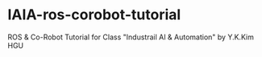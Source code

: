 # IAIA-ros-corobot-tutorial
ROS &amp; Co-Robot Tutorial for  Class "Industrail AI &amp; Automation" by Y.K.Kim  HGU
